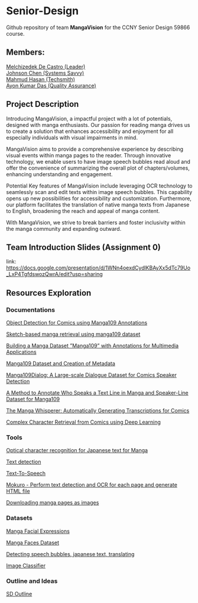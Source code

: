 # Senior-Design
Github repository of team **MangaVision** for the CCNY Senior Design 59866 course.
## Members:
[Melchizedek De Castro (Leader)](https://github.com/zehdi02)\
[Johnson Chen (Systems Savvy)](https://github.com/JohnsonChen22002)\
[Mahmud Hasan (Techsmith)](https://github.com/QuodFinis)\
[Ayon Kumar Das (Quality Assurance)](https://github.com/lastMinuteGuy)

## Project Description

Introducing MangaVision, a impactful project with a lot of potentials, designed with manga enthusiasts. Our passion for reading manga drives us to create a solution that enhances accessibility and enjoyment for all especially individuals with visual impairments in mind.

MangaVision aims to provide a comprehensive experience by describing visual events within manga pages to the reader. Through innovative technology, we enable users to have image speech bubbles read aloud and offer the convenience of summarizing the overall plot of chapters/volumes, enhancing understanding and engagement.

Potential Key features of MangaVision include leveraging OCR technology to seamlessly scan and edit texts within image speech bubbles. This capability opens up new possibilities for accessibility and customization. Furthermore, our platform facilitates the translation of native manga texts from Japanese to English, broadening the reach and appeal of manga content.

With MangaVision, we strive to break barriers and foster inclusivity within the manga community and expanding outward. 

## Team Introduction Slides (Assignment 0)
link: https://docs.google.com/presentation/d/1WNn4oexdCydlKBAyXx5dTc79Uo_LxP4TgfdswozQwrA/edit?usp=sharing

## Resources Exploration

### Documentations
[Object Detection for Comics using Manga109 Annotations](https://arxiv.org/pdf/1803.08670.pdf)

[Sketch-based manga retrieval using manga109 dataset](https://link.springer.com/content/pdf/10.1007/s11042-016-4020-z.pdf)

[Building a Manga Dataset ”Manga109” with Annotations for Multimedia Applications](https://arxiv.org/pdf/2005.04425.pdf)

[Manga109 Dataset and Creation of Metadata](https://dl.acm.org/doi/pdf/10.1145/3011549.3011551)

[Manga109Dialog: A Large-scale Dialogue Dataset for Comics Speaker Detection](https://arxiv.org/pdf/2306.17469.pdf)

[A Method to Annotate Who Speaks a Text Line in Manga and Speaker-Line Dataset for Manga109](https://dl.nkmr-lab.org/papers/403/paper.pdf)

[The Manga Whisperer: Automatically Generating Transcriptions for Comics](https://arxiv.org/pdf/2401.10224.pdf)

[Complex Character Retrieval from Comics using Deep Learning](https://www.ams.giti.waseda.ac.jp/data/pdf-files/2019_IEICE_GC_bs_04_018.pdf)

### Tools
[Optical character recognition for Japanese text for Manga](https://github.com/kha-white/manga-ocr)

[Text detection](https://github.com/dmMaze/comic-text-detector)

[Text-To-Speech](https://github.com/mozilla/TTS)

[Mokuro - Perform text detection and OCR for each page and generate HTML file](https://github.com/kha-white/mokuro)

[Downloading manga pages as images](https://github.com/manga-download/hakuneko)

### Datasets
[Manga Facial Expressions](https://www.kaggle.com/datasets/mertkkl/manga-facial-expressions)

[Manga Faces Dataset](https://www.kaggle.com/datasets/davidgamalielarcos/manga-faces-dataset)

[Detecting speech bubbles, japanese text, translating](https://www.kaggle.com/datasets/aasimsani/ampd-base)

[Image Classifier](https://www.kaggle.com/datasets/ibrahimserouis99/one-piece-image-classifier)

### Outline and Ideas

[SD Outline](https://docs.google.com/document/d/1Q3Uw8UuIPxLry2x__Ho96tgG0YmFKRJOzUxRCji3SqQ/edit)
